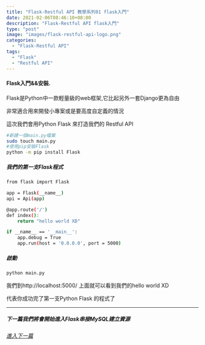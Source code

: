 ```yaml
---
title: "Flask-Restful API 教學系列01 flask入門"
date: 2021-02-06T08:46:10+08:00
description: "Flask-Restful API flask入門"
type: "post"
image: "images/flask-restful-api-logo.png"
categories: 
  - "Flask-Restful API"
tags:
  - "Flask"
  - "Restful API"
---
```


#### Flask入門&&安裝.

Flask是Python中一款輕量級的web框架,它比起另外一套Django更為自由

非常適合用來開發小專案或是要高度自定義的情況

這次我們會用Python Flask 來打造我們的 Restful API


```bash
#新建一個main.py檔案
sudo touch main.py
#使用pip安裝Flask
python -m pip install Flask
```

##### 我們的第一支Flask程式

```bash
from flask import Flask 

app = Flask(__name__)
api = Api(app)

@app.route('/')
def index():
    return "hello world XD"

if __name__ == '__main__':
    app.debug = True
    app.run(host = '0.0.0.0', port = 5000)
```

##### 啟動
```bash
python main.py
```

我們到http://localhost:5000/ 上面就可以看到我們的hello world XD

代表你成功完了第一支Python Flask 的程式了

----------------------------------
##### 下一篇我們將會開始進入Flask串接MySQL建立資源
###### [進入下一篇](/flask-api-02)